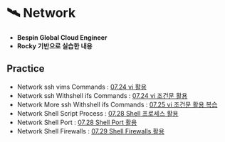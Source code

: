 # 🛰️ Network
- **Bespin Global Cloud Engineer**
- **Rocky 기반으로 실습한 내용**
## Practice
- Network ssh vims Commands : [07.24 vi 활용](codes/quests/01_network_ssh_vims.md)
- Network ssh Withshell ifs Commands : [07.24 vi 조건문 활용](codes/quests/02_ssh_withshell_ifs.md)
- Network More ssh Withshell ifs Commands : [07.25 vi 조건문 활용 복습](codes/quests/03_ssh_more_withshell_ifs.md)
- Network Shell Script Process : [07.28 Shell 프로세스 활용](codes/quests/04_shell_script_process.md)
- Network Shell Port : [07.28 Shell Port 활용](codes/quests/05_shell_ports.md)
- Network Shell Firewalls : [07.29 Shell Firewalls 활용](codes/quests/06_shell_firewalls.md)